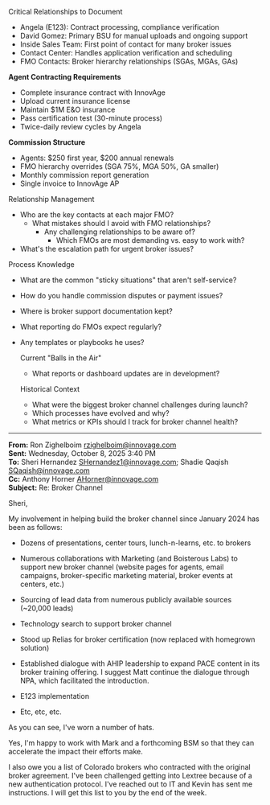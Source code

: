 Critical Relationships to Document

  - Angela (E123): Contract processing, compliance verification
  - David Gomez: Primary BSU for manual uploads and ongoing support
  - Inside Sales Team: First point of contact for many broker issues
  - Contact Center: Handles application verification and scheduling
  - FMO Contacts: Broker hierarchy relationships (SGAs, MGAs, GAs)
    

**Agent Contracting Requirements**

- Complete insurance contract with InnovAge
- Upload current insurance license
- Maintain $1M E&O insurance
- Pass certification test (30-minute process)
- Twice-daily review cycles by Angela

**Commission Structure**

- Agents: $250 first year, $200 annual renewals
- FMO hierarchy overrides (SGA 75%, MGA 50%, GA smaller)
- Monthly commission report generation
- Single invoice to InnovAge AP

Relationship Management

  - Who are the key contacts at each major FMO?
	  -  What mistakes should I avoid with FMO relationships?
		  - Any challenging relationships to be aware of?
			  - Which FMOs are most demanding vs. easy to work with?
  - What's the escalation path for urgent broker issues?


  Process Knowledge

  - What are the common "sticky situations" that aren't self-service?
  - How do you handle commission disputes or payment issues?
  - Where is broker support documentation kept?
- What reporting do FMOs expect regularly?
- Any templates or playbooks he uses?


  Current "Balls in the Air"

  - What reports or dashboard updates are in development?

  Historical Context

  - What were the biggest broker channel challenges during launch?
  - Which processes have evolved and why?
  - What metrics or KPIs should I track for broker channel health?

---

**From:** Ron Zighelboim <rzighelboim@innovage.com>  
**Sent:** Wednesday, October 8, 2025 3:40 PM  
**To:** Sheri Hernandez <SHernandez1@innovage.com>; Shadie Qaqish <SQaqish@innovage.com>  
**Cc:** Anthony Horner <AHorner@innovage.com>  
**Subject:** Re: Broker Channel

Sheri,

My involvement in helping build the broker channel since January 2024 has been as follows:

- Dozens of presentations, center tours, lunch-n-learns, etc. to brokers

- Numerous collaborations with Marketing (and Boisterous Labs) to support new broker channel (website pages for agents, email campaigns, broker-specific marketing material, broker events at centers, etc.)

- Sourcing of lead data from numerous publicly available sources (~20,000 leads)

- Technology search to support broker channel

- Stood up Relias for broker certification (now replaced with homegrown solution)

- Established dialogue with AHIP leadership to expand PACE content in its broker training offering. I suggest Matt continue the dialogue through NPA, which facilitated the introduction.

- E123 implementation

- Etc, etc, etc.

As you can see, I've worn a number of hats.

Yes, I'm happy to work with Mark and a forthcoming BSM so that they can accelerate the impact their efforts make. 

I also owe you a list of Colorado brokers who contracted with the original broker agreement. I've been challenged getting into Lextree because of a new authentication protocol. I've reached out to IT and Kevin has sent me instructions. I will get this list to you by the end of the week.